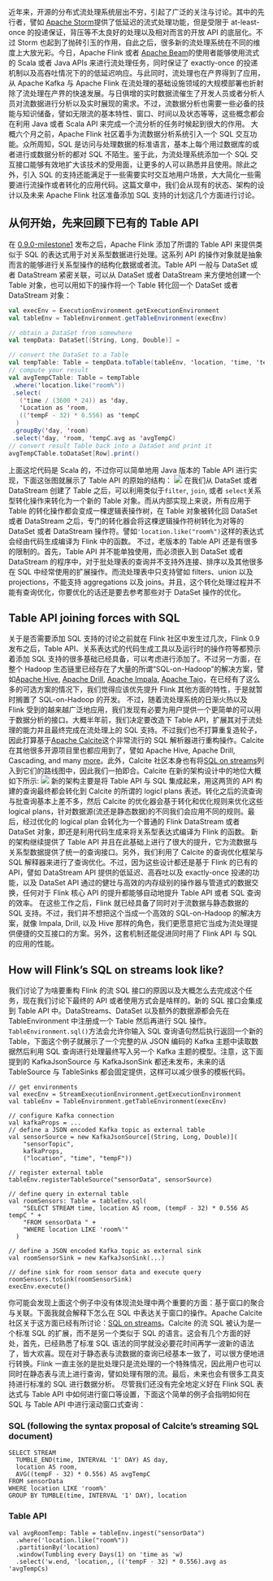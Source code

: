 近年来，开源的分布式流处理系统层出不穷，引起了广泛的关注与讨论。其中的先行者，譬如 [Apache Storm](https://storm.apache.org/)提供了低延迟的流式处理功能，但是受限于 at-least-once 的投递保证，背压等不太良好的处理以及相对而言的开放 API 的底层化。不过 Storm 也起到了抛砖引玉的作用，自此之后，很多新的流处理系统在不同的维度上大放光彩。今日，Apache Flink 或者 [Apache Beam](https://beam.incubator.apache.org/)的使用者能够使用流式的 Scala 或者 Java APIs 来进行流处理任务，同时保证了 exactly-once 的投递机制以及高吞吐情况下的的低延迟响应。与此同时，流处理也在产界得到了应用，从 Apache Kafka 与 Apache Flink 在流处理的基础设施领域的大规模部署也折射除了流处理在产界的快速发展。与日俱增的实时数据流催生了开发人员或者分析人员对流数据进行分析以及实时展现的需求。不过，流数据分析也需要一些必备的技能与知识储备，譬如无限流的基本特性、窗口、时间以及状态等等，这些概念都会在利用 Java 或者 Scala API 来完成一个流分析的任务时候起到很大的作用。
大概六个月之前，Apache Flink 社区着手为流数据分析系统引入一个 SQL 交互功能。众所周知，SQL 是访问与处理数据的标准语言，基本上每个用过数据库的或者进行或数据分析的都对 SQL 不陌生。鉴于此，为流处理系统添加一个 SQL 交互接口能够有效地扩大该技术的受用面，让更多的人可以熟悉并且使用。除此之外，引入 SQL 的支持还能满足于一些需要实时交互地用户场景，大大简化一些需要进行流操作或者转化的应用代码。这篇文章中，我们会从现有的状态、架构的设计以及未来 Apache Flink 社区准备添加 SQL 支持的计划这几个方面进行讨论。

## 从何开始，先来回顾下已有的 Table API

在 [0.9.0-milestone1](http://flink.apache.org/news/2015/04/13/release-0.9.0-milestone1.html) 发布之后，Apache Flink 添加了所谓的 Table API 来提供类似于 SQL 的表达式用于对关系型数据进行处理。这系列 API 的操作对象就是抽象而言的能够进行关系型操作的结构化数据或者流。Table API 一般与 DataSet 或者 DataStream 紧密关联，可以从 DataSet 或者 DataStream 来方便地创建一个 Table 对象，也可以用如下的操作将一个 Table 转化回一个 DataSet 或者 DataStream 对象：

```scala
val execEnv = ExecutionEnvironment.getExecutionEnvironment
val tableEnv = TableEnvironment.getTableEnvironment(execEnv)

// obtain a DataSet from somewhere
val tempData: DataSet[(String, Long, Double)] =

// convert the DataSet to a Table
val tempTable: Table = tempData.toTable(tableEnv, 'location, 'time, 'tempF)
// compute your result
val avgTempCTable: Table = tempTable
 .where('location.like("room%"))
 .select(
   ('time / (3600 * 24)) as 'day,
   'Location as 'room,
   (('tempF - 32) * 0.556) as 'tempC
  )
 .groupBy('day, 'room)
 .select('day, 'room, 'tempC.avg as 'avgTempC)
// convert result Table back into a DataSet and print it
avgTempCTable.toDataSet[Row].print()
```

上面这坨代码是 Scala 的，不过你可以简单地用 Java 版本的 Table API 进行实现，下面这张图就展示了 Table API 的原始的结构：
![](http://flink.apache.org/img/blog/stream-sql/old-table-api.png)
在我们从 DataSet 或者 DataStream 创建了 Table 之后，可以利用类似于`filter`, `join`, 或者 `select`关系型转化操作来转化为一个新的 Table 对象。而从内部实现上来说，所有应用于 Table 的转化操作都会变成一棵逻辑表操作树，在 Table 对象被转化回 DataSet 或者 DataStream 之后，专门的转化器会将这棵逻辑操作符树转化为对等的 DataSet 或者 DataStream 操作符。譬如`'location.like("room%")`这样的表达式会经由代码生成编译为 Flink 中的函数。
不过，老版本的 Table API 还是有很多的限制的。首先，Table API 并不能单独使用，而必须嵌入到 DataSet 或者 DataStream 的程序中，对于批处理表的查询并不支持外连接、排序以及其他很多在 SQL 中经常使用的扩展操作。而流处理表中只支持譬如 filters、union 以及 projections，不能支持 aggregations 以及 joins。并且，这个转化处理过程并不能有查询优化，你要优化的话还是要去参考那些对于 DataSet 操作的优化。

## Table API joining forces with SQL

关于是否需要添加 SQL 支持的讨论之前就在 Flink 社区中发生过几次，Flink 0.9 发布之后，Table API、关系表达式的代码生成工具以及运行时的操作符等都预示着添加 SQL 支持的很多基础已经具备，可以考虑进行添加了。不过另一方面，在整个 Hadoop 生态链里已经存在了大量的所谓“SQL-on-Hadoop”的解决方案，譬如[Apache Hive](https://hive.apache.org/), [Apache Drill](https://drill.apache.org/), [Apache Impala](http://impala.io/), [Apache Tajo](https://tajo.apache.org/)，在已经有了这么多的可选方案的情况下，我们觉得应该优先提升 Flink 其他方面的特性，于是就暂时搁置了 SQL-on-Hadoop 的开发。
不过，随着流处理系统的日渐火热以及 Flink 受到的越来越广泛地应用，我们发现有必要为用户提供一个更简单的可以用于数据分析的接口。大概半年前，我们决定要改造下 Table API，扩展其对于流处理的能力并且最终完成在流处理上的 SQL 支持。不过我们也不打算重复造轮子，因此打算基于[Apache Calcite](https://calcite.apache.org/)这个非常流行的 SQL 解析器进行重构操作。Calcite 在其他很多开源项目里也都应用到了，譬如 Apache Hive, Apache Drill, Cascading, and many [more](https://calcite.apache.org/docs/powered_by.html)。此外，Calcite 社区本身也有将[SQL on streams](https://calcite.apache.org/docs/stream.html)列入到它们的路线图中，因此我们一拍即合。Calcite 在新的架构设计中的地位大概如下所示:
![](http://flink.apache.org/img/blog/stream-sql/new-table-api.png)
新的架构主要是将 Table API 与 SQL 集成起来，用这两货的 API 构建的查询最终都会转化到 Calcite 的所谓的 logicl plans 表述。转化之后的流查询与批查询基本上差不多，然后 Calcite 的优化器会基于转化和优化规则来优化这些 logical plans，针对数据源(流还是静态数据)的不同我们会应用不同的规则。最后，经过优化的 logical plan 会转化为一个普通的 Flink DataStream 或者 DataSet 对象，即还是利用代码生成来将关系型表达式编译为 Flink 的函数。
新的架构继续提供了 Table API 并且在此基础上进行了很大的提升，它为流数据与关系型数据提供了统一的查询接口。另外，我们利用了 Calcite 的查询优化框架与 SQL 解释器来进行了查询优化。不过，因为这些设计都还是基于 Flink 的已有的 API，譬如 DataStream API 提供的低延迟、高吞吐以及 exactly-once 投递的功能，以及 DataSet API 通过的健壮与高效的内存级别的操作器与管道式的数据交换，任何对于 Flink 核心 API 的提升都能够自动地提升 Table API 或者 SQL 查询的效率。
在这些工作之后，Flink 就已经具备了同时对于流数据与静态数据的 SQL 支持。不过，我们并不想把这个当成一个高效的 SQL-on-Hadoop 的解决方案，就像 Impala, Drill, 以及 Hive 那样的角色，我们更愿意把它当成为流处理提供便捷的交互接口的方案。另外，这套机制还能促进同时用了 Flink API 与 SQL 的应用的性能。

## How will Flink’s SQL on streams look like?

我们讨论了为啥要重构 Flink 的流 SQL 接口的原因以及大概怎么去完成这个任务，现在我们讨论下最终的 API 或者使用方式会是啥样的。新的 SQL 接口会集成到 Table API 中。DataStreams、DataSet 以及额外的数据源都会先在 TableEnvironment 中注册成一个 Table 然后再进行 SQL 操作。`TableEnvironment.sql()`方法会允许你输入 SQL 查询语句然后执行返回一个新的 Table，下面这个例子就展示了一个完整的从 JSON 编码的 Kafka 主题中读取数据然后利用 SQL 查询进行处理最终写入另一个 Kafka 主题的模型。注意，这下面提到的 KafkaJsonSource 与 KafkaJsonSink 都还未发布，未来的话 TableSource 与 TableSinks 都会固定提供，这样可以减少很多的模板代码。

```
// get environments
val execEnv = StreamExecutionEnvironment.getExecutionEnvironment
val tableEnv = TableEnvironment.getTableEnvironment(execEnv)

// configure Kafka connection
val kafkaProps = ...
// define a JSON encoded Kafka topic as external table
val sensorSource = new KafkaJsonSource[(String, Long, Double)](
    "sensorTopic",
    kafkaProps,
    ("location", "time", "tempF"))

// register external table
tableEnv.registerTableSource("sensorData", sensorSource)

// define query in external table
val roomSensors: Table = tableEnv.sql(
    "SELECT STREAM time, location AS room, (tempF - 32) * 0.556 AS tempC " +
    "FROM sensorData " +
    "WHERE location LIKE 'room%'"
  )

// define a JSON encoded Kafka topic as external sink
val roomSensorSink = new KafkaJsonSink(...)

// define sink for room sensor data and execute query
roomSensors.toSink(roomSensorSink)
execEnv.execute()
```

你可能会发现上面这个例子中没有体现流处理中两个重要的方面：基于窗口的聚合与关联。下面我就会解释下怎么在 SQL 中表达关于窗口的操作。Apache Calcite 社区关于这方面已经有所讨论：[SQL on streams](https://calcite.apache.org/docs/stream.html)。Calcite 的流 SQL 被认为是一个标准 SQL 的扩展，而不是另一个类似于 SQL 的语言。这会有几个方面的好处，首先，已经熟悉了标准 SQL 语法的同学就没必要花时间再学一波新的语法了，皆大欢喜。现在对于静态表与流数据的查询已经基本一致了，可以很方便地进行转换。Flink 一直主张的是批处理只是流处理的一个特殊情况，因此用户也可以同时在静态表与流上进行查询，譬如处理有限的流。最后，未来也会有很多工具支持进行标准的 SQL 进行数据分析。
尽管我们还没有完全地定义好在 Flink SQL 表达式与 Table API 中如何进行窗口等设置，下面这个简单的例子会指明如何在 SQL 与 Table API 中进行滚动窗口式查询：

### SQL (following the syntax proposal of Calcite’s streaming SQL document)

```
SELECT STREAM
  TUMBLE_END(time, INTERVAL '1' DAY) AS day,
  location AS room,
  AVG((tempF - 32) * 0.556) AS avgTempC
FROM sensorData
WHERE location LIKE 'room%'
GROUP BY TUMBLE(time, INTERVAL '1' DAY), location
```

### Table API

```
val avgRoomTemp: Table = tableEnv.ingest("sensorData")
  .where('location.like("room%"))
  .partitionBy('location)
  .window(Tumbling every Days(1) on 'time as 'w)
  .select('w.end, 'location,, (('tempF - 32) * 0.556).avg as 'avgTempCs)
```
